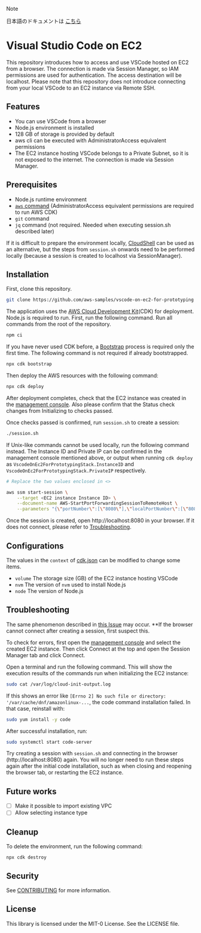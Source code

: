 > [!NOTE]
> 日本語のドキュメントは [こちら](/README.jp.md)

# Visual Studio Code on EC2

This repository introduces how to access and use VSCode hosted on EC2 from a browser. The connection is made via Session Manager, so IAM permissions are used for authentication. The access destination will be localhost. Please note that this repository does not introduce connecting from your local VSCode to an EC2 instance via Remote SSH.

## Features
- You can use VSCode from a browser
- Node.js environment is installed
- 128 GB of storage is provided by default
- aws cli can be executed with AdministratorAccess equivalent permissions
- The EC2 instance hosting VSCode belongs to a Private Subnet, so it is not exposed to the internet. The connection is made via Session Manager.

## Prerequisites
- Node.js runtime environment
- [`aws` command](https://aws.amazon.com/cli/) (AdministratorAccess equivalent permissions are required to run AWS CDK)
- `git` command
- `jq` command (not required. Needed when executing session.sh described later)

If it is difficult to prepare the environment locally, [CloudShell](https://console.aws.amazon.com/cloudshell/home) can be used as an alternative, but the steps from `session.sh` onwards need to be performed locally (because a session is created to localhost via SessionManager).

## Installation

First, clone this repository.

```bash
git clone https://github.com/aws-samples/vscode-on-ec2-for-prototyping
```

The application uses the [AWS Cloud Development Kit](https://aws.amazon.com/cdk/)(CDK) for deployment. Node.js is required to run. First, run the following command. Run all commands from the root of the repository.

```bash
npm ci
```

If you have never used CDK before, a [Bootstrap](https://docs.aws.amazon.com/cdk/v2/guide/bootstrapping.html) process is required only the first time. The following command is not required if already bootstrapped.

```bash
npx cdk bootstrap
```

Then deploy the AWS resources with the following command:

```bash
npx cdk deploy
```

After deployment completes, check that the EC2 instance was created in the [management console](https://console.aws.amazon.com/ec2/home#Instances). Also please confirm that the Status check changes from Initializing to checks passed. 

Once checks passed is confirmed, run `session.sh` to create a session:

```bash
./session.sh
```

If Unix-like commands cannot be used locally, run the following command instead. The Instance ID and Private IP can be confirmed in the management console mentioned above, or output when running `cdk deploy` as `VscodeOnEc2ForPrototypingStack.InstanceID` and `VscodeOnEc2ForPrototypingStack.PrivateIP` respectively.

```bash
# Replace the two values enclosed in <>

aws ssm start-session \
    --target <EC2 instance Instance ID> \
    --document-name AWS-StartPortForwardingSessionToRemoteHost \
    --parameters "{\"portNumber\":[\"8080\"],\"localPortNumber\":[\"8080\"],\"host\":[\"<EC2 instance Private IP>\"]}"
```

Once the session is created, open http://localhost:8080 in your browser. If it does not connect, please refer to [Troubleshooting](#Troubleshooting).

## Configurations

The values in the `context` of [cdk.json](/cdk.json) can be modified to change some items.

- `volume` The storage size (GB) of the EC2 instance hosting VSCode
- `nvm` The version of `nvm` used to install Node.js
- `node` The version of Node.js

## Troubleshooting

The same phenomenon described in [this Issue](https://github.com/amazonlinux/amazon-linux-2023/issues/397) may occur. **If the browser cannot connect after creating a session, first suspect this.

To check for errors, first open the [management console](https://console.aws.amazon.com/ec2/home#Instances) and select the created EC2 instance. Then click Connect at the top and open the Session Manager tab and click Connect.

Open a terminal and run the following command. This will show the execution results of the commands run when initializing the EC2 instance:

```bash
sudo cat /var/log/cloud-init-output.log
```

If this shows an error like `[Errno 2] No such file or directory: '/var/cache/dnf/amazonlinux-...`, the code command installation failed. In that case, reinstall with:

```bash
sudo yum install -y code
```

After successful installation, run:

```bash
sudo systemctl start code-server
```

Try creating a session with `session.sh` and connecting in the browser (http://localhost:8080) again. You will no longer need to run these steps again after the initial code installation, such as when closing and reopening the browser tab, or restarting the EC2 instance.

## Future works
- [ ] Make it possible to import existing VPC
- [ ] Allow selecting instance type

## Cleanup

To delete the environment, run the following command:

```
npx cdk destroy
```

## Security

See [CONTRIBUTING](CONTRIBUTING.md#security-issue-notifications) for more information.

## License

This library is licensed under the MIT-0 License. See the LICENSE file.


